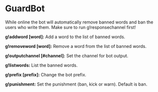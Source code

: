 # GuardBot
While online the bot will automatically remove banned words and ban the users who write them. Make sure to run g!responsechannel first! 

**g!addword [word]:** Add a word to the list of banned words.

**g!removeword [word]:** Remove a word from the list of banned words.

**g!outputchannel [#channel]:** Set the channel for bot output.

**g!listwords:** List the banned words.

**g!prefix [prefix]:** Change the bot prefix.

**g!punishment:** Set the punishment (ban, kick or warn). Default is ban.
